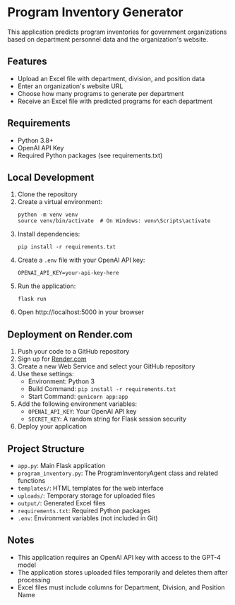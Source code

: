 # Program Inventory Generator

This application predicts program inventories for government organizations based on department personnel data and the organization's website.

## Features

- Upload an Excel file with department, division, and position data
- Enter an organization's website URL
- Choose how many programs to generate per department
- Receive an Excel file with predicted programs for each department

## Requirements

- Python 3.8+
- OpenAI API Key
- Required Python packages (see requirements.txt)

## Local Development

1. Clone the repository
2. Create a virtual environment:
   ```
   python -m venv venv
   source venv/bin/activate  # On Windows: venv\Scripts\activate
   ```
3. Install dependencies:
   ```
   pip install -r requirements.txt
   ```
4. Create a `.env` file with your OpenAI API key:
   ```
   OPENAI_API_KEY=your-api-key-here
   ```
5. Run the application:
   ```
   flask run
   ```
6. Open http://localhost:5000 in your browser

## Deployment on Render.com

1. Push your code to a GitHub repository
2. Sign up for [Render.com](https://render.com)
3. Create a new Web Service and select your GitHub repository
4. Use these settings:
   - Environment: Python 3
   - Build Command: `pip install -r requirements.txt`
   - Start Command: `gunicorn app:app`
5. Add the following environment variables:
   - `OPENAI_API_KEY`: Your OpenAI API key
   - `SECRET_KEY`: A random string for Flask session security
6. Deploy your application

## Project Structure

- `app.py`: Main Flask application
- `program_inventory.py`: The ProgramInventoryAgent class and related functions
- `templates/`: HTML templates for the web interface
- `uploads/`: Temporary storage for uploaded files
- `output/`: Generated Excel files
- `requirements.txt`: Required Python packages
- `.env`: Environment variables (not included in Git)

## Notes

- This application requires an OpenAI API key with access to the GPT-4 model
- The application stores uploaded files temporarily and deletes them after processing
- Excel files must include columns for Department, Division, and Position Name